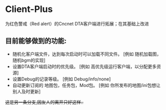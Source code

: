 # Client-Plus
为红色警戒（Red alert）的Cncnet DTA客户端进行拓展；在其基础上改进

## 目前能够做到的功能:

+ 随机化客户端文件，达到每次启动时可以加载不同文件。
[例如 随机加载图， 随机bgm的实现]
+ 设置DTA客户端启动时的优先级。
[例如 高优先级运行客户端，以分配更多资源]
+ 设置Debug的记录等级。
[例如 Debug/info/none]
+ 自动更新订阅的 地图包，任务包，Mod包。
[例如 你所发布的地图/ini包想让别人及时更新]


~~这是另一条分支,因友人的离开只好这样..~~
